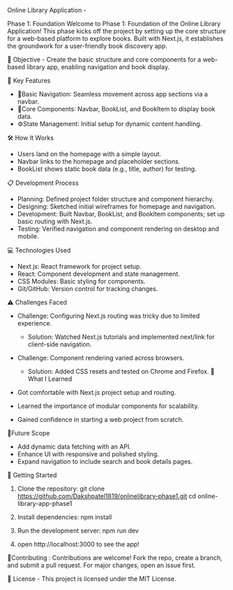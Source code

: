 Online Library Application - 

Phase 1: Foundation
 Welcome to Phase 1 Foundation of the Online Library Application! This phase 
kicks off the project by setting up the core structure for a web-based platform to 
explore books. Built with Next.js, it establishes the groundwork for a user-friendly 
book discovery app. 

 🎯 Objective - Create the basic structure and core components for a web-based library app, enabling navigation and book display.

 🔑 Key Features
- 🧭Basic Navigation Seamless movement across app sections via a navbar.
- 📖Core Components Navbar, BookList, and BookItem to display book data.
- ⚙State Management Initial setup for dynamic content handling.

🛠 How It Works
- Users land on the homepage with a simple layout.
- Navbar links to the homepage and placeholder sections.
- BookList shows static book data (e.g., title, author) for testing.

📋 Development Process
- Planning: Defined project folder structure and component hierarchy.
- Designing: Sketched initial wireframes for homepage and navigation.
- Development: Built Navbar, BookList, and BookItem components; set up basic routing with Next.js.
- Testing: Verified navigation and component rendering on desktop and mobile.

 💻 Technologies Used
- Next.js: React framework for project setup.
- React: Component development and state management.
- CSS Modules: Basic styling for components.
- Git/GitHub: Version control for tracking changes.
  
 ⚠️ Challenges Faced
 - Challenge: Configuring Next.js routing was tricky due to limited experience.
    - Solution: Watched Next.js tutorials and implemented  next/link for client-side navigation.
 
- Challenge: Component rendering varied across browsers.
   - Solution: Added CSS resets and tested on Chrome and Firefox.
 🧠What I Learned
- Got comfortable with Next.js project setup and routing.
- Learned the importance of modular components for scalability.
- Gained confidence in starting a web project from scratch.

🚀Future Scope
- Add dynamic data fetching with an API.
- Enhance UI with responsive and polished styling.
- Expand navigation to include search and book details pages.

🔧 Getting Started
 1. Clone the repository:
 git clone https://github.com/Dakshpatel1819/onlinelibrary-phase1.git
 cd online-library-app-phase1

 2. Install dependencies:
 npm install

3. Run the development server:
 npm run dev

4. open http://localhost:3000 to see the app!
 
🤝Contributing : Contributions are welcome! Fork the repo, create a branch, and submit a pull 
request. For major changes, open an issue first.

📜 License - This project is licensed under the MIT License.
 
